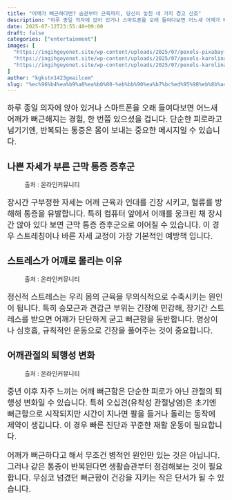 ```yaml
---
title: "어깨가 뻐근하다면? 습관부터 근육까지, 당신이 놓친 네 가지 경고 신호"
description: "하루 종일 의자에 앉아 있거나 스마트폰을 오래 들여다보면 어느새 어깨가 뻐근해지는 경험, 한 번쯤 있으셨을 겁니다. 단순한 피로라고 넘기기엔, 반복되는 통증은 몸이 보내는 중요한 메시지일 수 있습니다."
date: 2025-07-12T23:55:48+09:00
draft: false
categories: ["entertainment"]
images: [
  "https://ingihgoyonet.site/wp-content/uploads/2025/07/pexels-pixabay-275768-1024x685.jpg"
  "https://ingihgoyonet.site/wp-content/uploads/2025/07/pexels-karolina-grabowska-4506106-1024x683.jpg"
  "https://ingihgoyonet.site/wp-content/uploads/2025/07/pexels-karolina-grabowska-4498299-683x1024.jpg"
]
author: "kgkstn1423gmailcom"
slug: "%ec%96%b4%ea%b9%a8%ea%b0%80-%eb%bb%90%ea%b7%bc%ed%95%98%eb%8b%a4%eb%a9%b4-%ec%8a%b5%ea%b4%80%eb%b6%80%ed%84%b0-%ea%b7%bc%ec%9c%a1%ea%b9%8c%ec%a7%80-%eb%8b%b9%ec%8b%a0%ec%9d%b4-%eb%86%93%ec%b9%9c"
---
```


<p style="font-size:18px">하루 종일 의자에 앉아 있거나 스마트폰을 오래 들여다보면 어느새 어깨가 뻐근해지는 경험, 한 번쯤 있으셨을 겁니다. 단순한 피로라고 넘기기엔, 반복되는 통증은 몸이 보내는 중요한 메시지일 수 있습니다.</p> <h2 >나쁜 자세가 부른 근막 통증 증후군</h2> <figure ><img src="https://ingihgoyonet.site/wp-content/uploads/2025/07/pexels-pixabay-275768-1024x685.jpg" alt="" style="aspect-ratio:16/9;object-fit:cover"/><figcaption >출처 : 온라인커뮤니티</figcaption></figure> <p style="font-size:18px">장시간 구부정한 자세는 어깨 근육과 인대를 긴장 시키고, 혈류를 방해해 통증을 유발합니다. 특히 컴퓨터 앞에서 어깨를 웅크린 채 장시간 앉아 있다 보면 근막 통증 증후군으로 이어질 수 있습니다. 이 경우 스트레칭이나 바른 자세 교정이 가장 기본적인 예방책 입니다.</p> <h2 >스트레스가 어깨로 몰리는 이유</h2> <figure ><img src="https://ingihgoyonet.site/wp-content/uploads/2025/07/pexels-karolina-grabowska-4506106-1024x683.jpg" alt="" style="aspect-ratio:16/9;object-fit:cover"/><figcaption >출처 : 온라인커뮤니티</figcaption></figure> <p style="font-size:18px">정신적 스트레스는 우리 몸의 근육을 무의식적으로 수축시키는 원인이 됩니다. 특히 승모근과 견갑근 부위는 긴장에 민감해, 장기간 스트레스를 받으면 어깨가 단단하게 굳고 뻐근함을 동반합니다. 명상이나 심호흡, 규칙적인 운동으로 긴장을 풀어주는 것이 중요합니다.</p> <h2 >어깨관절의 퇴행성 변화</h2> <figure ><img src="https://ingihgoyonet.site/wp-content/uploads/2025/07/pexels-karolina-grabowska-4498299-683x1024.jpg" alt="" style="aspect-ratio:16/9;object-fit:cover"/><figcaption >출처 : 온라인커뮤니티</figcaption></figure> <p style="font-size:18px">중년 이후 자주 느끼는 어깨 뻐근함은 단순한 피로가 아닌 관절의 퇴행성 변화일 수 있습니다. 특히 오십견(유착성 관절낭염)은 초기엔 뻐근함으로 시작되지만 시간이 지나면 팔을 들거나 돌리는 동작에 제약이 생깁니다. 이 경우 빠른 진단과 꾸준한 재활 운동이 필요합니다.</p> <p style="font-size:18px">어깨가 뻐근하다고 해서 무조건 병적인 원인만 있는 것은 아닙니다. 그러나 같은 통증이 반복된다면 생활습관부터 점검해보는 것이 필요합니다. 무심코 넘겼던 뻐근함이 건강을 지키는 작은 단서가 될 수 있습니다.</p>